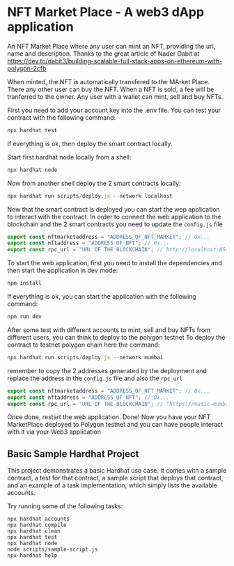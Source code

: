 # NFT Market Place - A web3 dApp application

An NFT Market Place where any user can mint an NFT, providing the url, name and description.
Thanks to the great article of Nader Dabit at https://dev.to/dabit3/building-scalable-full-stack-apps-on-ethereum-with-polygon-2cfb 

When minted, the NFT is automatically transfered to the MArket Place.
There any other user can buy the NFT.
When a NFT is sold, a fee will be tranferred to the owner.
Any user with a wallet can mint, sell and buy NFTs.

First you need to add your account key into the .env file.
You can test your contract with the following command:

```javascript
npx hardhat test
```

If everything is ok, then deploy the smart contract locally.

Start first hardhat node locally from a shell:

```javascript
npx hardhat node
```

Now from another shell deploy the 2 smart contracts locally:

```javascript
npx hardhat run scripts/deploy.js --network localhost
```

Now that the smart contract is deployed you can start the wep application to interact with the contract. In order to connect the web application to the blockchain and the 2 smart contracts you need to update the `config.js` file

```javascript
export const nftmarketaddress = "ADDRESS_OF_NFT_MARKET"; // 0x...
export const nftaddress = "ADDRESS_OF_NFT"; // 0x...
export const rpc_url = "URL OF THE BLOCKCHAIN"; // http://localhost:8545 for local node
```

To start the web application, first you need to install the dependencies and then start the application in dev mode:

```javascript
npm install
```

If everything is ok, you can start the application with the following command:

```javascript
npm run dev
```

After some test with different accounts to mint, sell and buy NFTs from different users, you can think to deploy to the polygon testnet
To deploy the contract to testnet polygon chain here the command:

```javascript
npx hardhat run scripts/deploy.js --network mumbai
```

remember to copy the 2 addresses generated by the deployment and replace the address in the `config.js` file and also the `rpc_url`

```javascript
export const nftmarketaddress = "ADDRESS_OF_NFT_MARKET"; // 0x...
export const nftaddress = "ADDRESS_OF_NFT"; // 0x...
export const rpc_url = "URL OF THE BLOCKCHAIN"; // "https://matic-mumbai.chainstacklabs.com";
```

Once done, restart the web application.
Done! Now you have your NFT MarketPlace deployed to Polygon testnet and you can have people interact with it via your Web3 application

## Basic Sample Hardhat Project

This project demonstrates a basic Hardhat use case. It comes with a sample contract, a test for that contract, a sample script that deploys that contract, and an example of a task implementation, which simply lists the available accounts.

Try running some of the following tasks:

```shell
npx hardhat accounts
npx hardhat compile
npx hardhat clean
npx hardhat test
npx hardhat node
node scripts/sample-script.js
npx hardhat help
```
